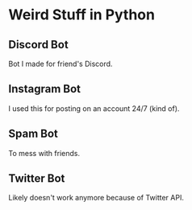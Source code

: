 # Weird Stuff in Python

## Discord Bot
Bot I made for friend's Discord.

## Instagram Bot
I used this for posting on an account 24/7 (kind of).

## Spam Bot
To mess with friends.

## Twitter Bot 
Likely doesn't work anymore because of Twitter API.
